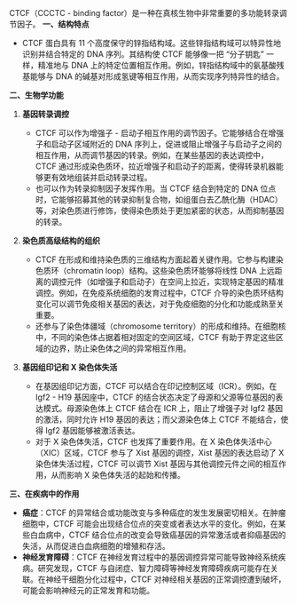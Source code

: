 CTCF（CCCTC - binding factor）是一种在真核生物中非常重要的多功能转录调节因子。
**一、结构特点**
  
- CTCF 蛋白具有 11 个高度保守的锌指结构域。这些锌指结构域可以特异性地识别并结合特定的 DNA 序列。其结构使 CTCF 能够像一把 “分子钥匙” 一样，精准地与 DNA 上的特定位置相互作用。例如，锌指结构域中的氨基酸残基能够与 DNA 的碱基对形成氢键等相互作用，从而实现序列特异性的结合。


**二、生物学功能**
1. **基因转录调控**  
    - CTCF 可以作为增强子 - 启动子相互作用的调节因子。它能够结合在增强子和启动子区域附近的 DNA 序列上，促进或阻止增强子与启动子之间的相互作用，从而调节基因的转录。例如，在某些基因的表达调控中，CTCF 通过形成染色质环，拉近增强子和启动子的距离，使得转录机器能够更有效地组装并启动转录过程。
    - 也可以作为转录抑制因子发挥作用。当 CTCF 结合到特定的 DNA 位点时，它能够招募其他的转录抑制复合物，如组蛋白去乙酰化酶（HDAC）等，对染色质进行修饰，使得染色质处于更加紧密的状态，从而抑制基因的转录。
2. **染色质高级结构的组织**
    
    - CTCF 在形成和维持染色质的三维结构方面起着关键作用。它参与构建染色质环（chromatin loop）结构。这些染色质环能够将线性 DNA 上远距离的调控元件（如增强子和启动子）在空间上拉近，实现特定基因的精准调控。例如，在免疫系统细胞的发育过程中，CTCF 介导的染色质环结构变化可以调节免疫相关基因的表达，对于免疫细胞的分化和功能成熟至关重要。
    - 还参与了染色体疆域（chromosome territory）的形成和维持。在细胞核中，不同的染色体占据着相对固定的空间区域，CTCF 有助于界定这些区域的边界，防止染色体之间的异常相互作用。
3. **基因组印记和 X 染色体失活**
    
    - 在基因组印记方面，CTCF 可以结合在印记控制区域（ICR）。例如，在 Igf2 - H19 基因座中，CTCF 的结合状态决定了母源和父源等位基因的表达模式。母源染色体上 CTCF 结合在 ICR 上，阻止了增强子对 Igf2 基因的激活，同时允许 H19 基因的表达；而父源染色体上 CTCF 不能结合，使得 Igf2 基因能够被激活表达。
    - 对于 X 染色体失活，CTCF 也发挥了重要作用。在 X 染色体失活中心（XIC）区域，CTCF 参与了 Xist 基因的调控，Xist 基因的表达启动了 X 染色体失活过程，CTCF 可以调节 Xist 基因与其他调控元件之间的相互作用，从而影响 X 染色体失活的起始和传播。

  

**三、在疾病中的作用**
- **癌症**：CTCF 的异常结合或功能改变与多种癌症的发生发展密切相关。在肿瘤细胞中，CTCF 可能会出现结合位点的突变或者表达水平的变化。例如，在某些白血病中，CTCF 结合位点的改变会导致癌基因的异常激活或者抑癌基因的失活，从而促进白血病细胞的增殖和存活。
- **神经发育障碍**：CTCF 在神经发育过程中的基因调控异常可能导致神经系统疾病。研究发现，CTCF 与自闭症、智力障碍等神经发育障碍疾病可能存在关联。在神经干细胞分化过程中，CTCF 对神经相关基因的正常调控遭到破坏，可能会影响神经元的正常发育和功能。